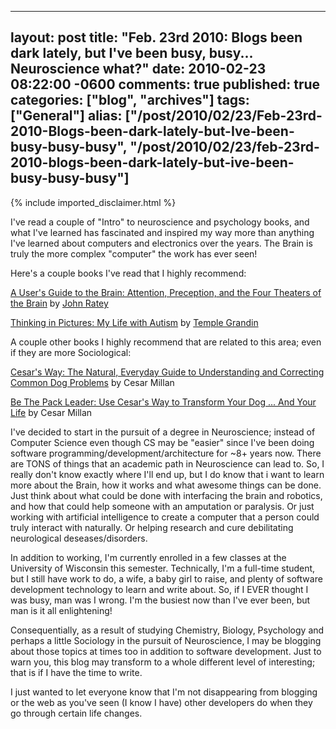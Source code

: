   ---
  layout: post
  title: "Feb. 23rd 2010: Blogs been dark lately, but I've been busy, busy... Neuroscience what?"
  date: 2010-02-23 08:22:00 -0600
  comments: true
  published: true
  categories: ["blog", "archives"]
  tags: ["General"]
  alias: ["/post/2010/02/23/Feb-23rd-2010-Blogs-been-dark-lately-but-Ive-been-busy-busy-busy", "/post/2010/02/23/feb-23rd-2010-blogs-been-dark-lately-but-ive-been-busy-busy-busy"]
  ---
<!-- more -->
{% include imported_disclaimer.html %}
<p>I've read a couple of "Intro" to neuroscience and psychology books, and what I've learned has fascinated and inspired my way more than anything I've learned about computers and electronics over the years. The Brain is truly the more complex "computer" the work has ever seen!</p>
<p>Here's a couple books I've read that I highly recommend:</p>
<p><a href="http://www.amazon.com/Users-Guide-Brain-Perception-Attention/dp/0375701079?&amp;camp=212361&amp;linkCode=wey&amp;tag=pietschsoft-20&amp;creative=380729">A User's Guide to the Brain: Attention, Preception, and the Four Theaters of the Brain</a> by <a href="http://www.johnratey.com/newsite/index.html">John Ratey</a></p>
<p><a href="http://www.amazon.com/Thinking-Pictures-Expanded-Life-Autism/dp/0307275655?&amp;camp=212361&amp;linkCode=wey&amp;tag=pietschsoft-20&amp;creative=380729">Thinking in Pictures: My Life with Autism</a> by <a href="http://www.templegrandin.com/">Temple Grandin</a></p>
<p>A couple other books I highly recommend that are related to this area; even if they are more Sociological:</p>
<p><a href="http://www.amazon.com/Cesars-Way-Everyday-Understanding-Correcting/dp/0307337979?&amp;camp=212361&amp;linkCode=wey&amp;tag=pietschsoft-20&amp;creative=380729">Cesar's Way: The Natural, Everyday Guide to Understanding and Correcting Common Dog Problems</a> by Cesar Millan</p>
<p><a href="http://www.amazon.com/Be-Pack-Leader-Cesars-Transform/dp/0307381676?&amp;camp=212361&amp;linkCode=wey&amp;tag=pietschsoft-20&amp;creative=380729">Be The Pack Leader: Use Cesar's Way to Transform Your Dog ... And Your Life</a> by Cesar Millan</p>
<p>I've decided to start in the pursuit of a degree in Neuroscience; instead of Computer Science even though CS may be "easier" since I've been doing software programming/development/architecture for ~8+ years now. There are TONS of things that an academic path in Neuroscience can lead to. So, I really don't know exactly where I'll end up, but I do know that i want to learn more about the Brain, how it works and what awesome things can be done. Just think about what could be done with interfacing the brain and robotics, and how that could help someone with an amputation or paralysis. Or just working with artificial intelligence to create a computer that a person could truly interact with naturally. Or helping research and cure debilitating neurological deseases/disorders.</p>
<p>In addition to working, I'm currently enrolled in a few classes at the University of Wisconsin this semester. Technically, I'm a full-time student, but I still have work to do, a wife, a baby girl to raise, and plenty of software development technology to learn and write about. So, if I EVER thought I was busy, man was I wrong. I'm the busiest now than I've ever been, but man is it all enlightening!</p>
<p>Consequentially, as a result of studying Chemistry, Biology, Psychology and perhaps a little Sociology in the pursuit of Neuroscience, I may be blogging about those topics at times too in addition to software development. Just to warn you, this blog may transform to a whole different level of interesting; that is if I have the time to write.</p>
<p>I just wanted to let everyone know that I'm not disappearing from blogging or the web as you've seen (I know I have) other developers do when they go through certain life changes.</p>
